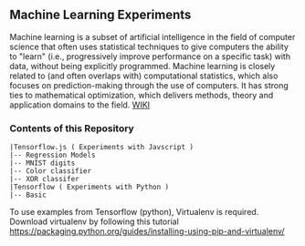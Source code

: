 ## Machine Learning Experiments

Machine learning is a subset of artificial intelligence in the field of computer science that often uses statistical techniques to give computers the ability to "learn" (i.e., progressively improve performance on a specific task) with data, without being explicitly programmed. Machine learning is closely related to (and often overlaps with) computational statistics, which also focuses on prediction-making through the use of computers. It has strong ties to mathematical optimization, which delivers methods, theory and application domains to the field. [WIKI](https://en.wikipedia.org/wiki/Machine_learning)

### Contents of this Repository

    |Tensorflow.js ( Experiments with Javscript )
    |-- Regression Models
    |-- MNIST digits
    |-- Color classifier
    |-- XOR classifer
    |Tensorflow ( Experiments with Python )
    |-- Basic

To use examples from Tensorflow (python), Virtualenv is required. Download virtualenv by following this tutorial https://packaging.python.org/guides/installing-using-pip-and-virtualenv/
